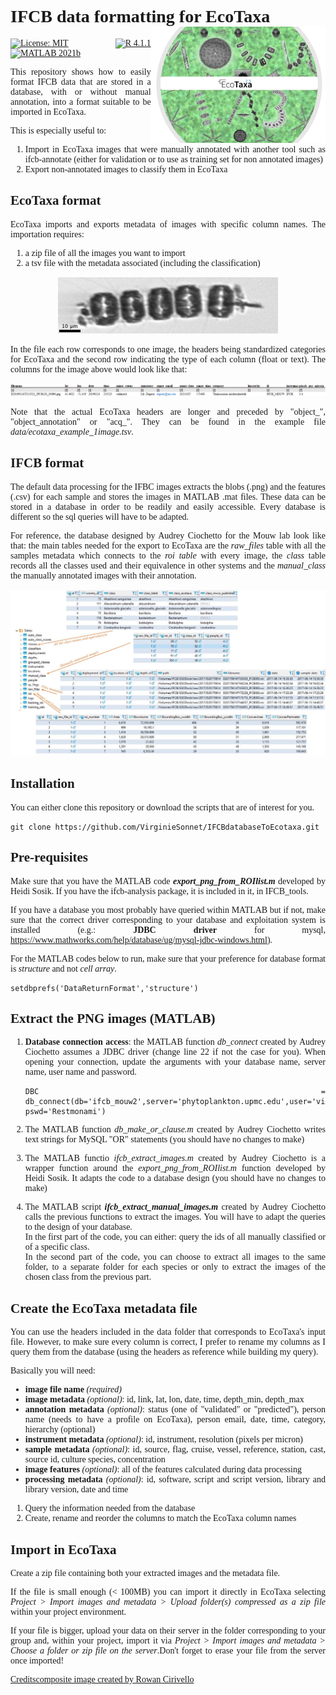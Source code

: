 <!-- README.md is generated from README.Rmd. -->

<style>
body {
font-family: "LM Roman";
text-align: justify}
</style>

# IFCB data formatting for EcoTaxa <img src="figures/IFCB_Rowan+EcoTaxa.JPG" align="right" height="185.5"/>

<!-- badges: start -->

[![License: MIT](https://img.shields.io/badge/license-MIT-green.svg)](https://opensource.org/licenses/MIT) [![R 4.1.1](https://img.shields.io/badge/R-4.1.1-red.svg)](https://www.r-project.org/) [![MATLAB 2021b](https://img.shields.io/badge/MATLAB-2021b-blue.svg)](https://www.mathworks.com/products/matlab.html)

<!-- badges: end -->

This repository shows how to easily format IFCB data that are stored in a database, with or without manual annotation, into a format suitable to be imported in EcoTaxa.

This is especially useful to:

1.  Import in EcoTaxa images that were manually annotated with another tool such as ifcb-annotate (either for validation or to use as training set for non annotated images)
2.  Export non-annotated images to classify them in EcoTaxa

## EcoTaxa format

EcoTaxa imports and exports metadata of images with specific column names. The importation requires:

1.  a zip file of all the images you want to import
2.  a tsv file with the metadata associated (including the classification)

<p align="center">
  <img src="figures/D20190124T213523_IFCB120_00096.png" />
</p>

In the file each row corresponds to one image, the headers being standardized categories for EcoTaxa and the second row indicating the type of each column (float or text). The columns for the image above would look like that:

![](figures/example_categories.png)

Note that the actual EcoTaxa headers are longer and preceded by "object\_", "object_annotation" or "acq\_". They can be found in the example file *data/ecotaxa_example_1image.tsv*.

## IFCB format

The default data processing for the IFBC images extracts the blobs (.png) and the features (.csv) for each sample and stores the images in MATLAB .mat files. These data can be stored in a database in order to be readily and easily accessible. Every database is different so the sql queries will have to be adapted.

For reference, the database designed by Audrey Ciochetto for the Mouw lab look like that: the main tables needed for the export to EcoTaxa are the *raw_files* table with all the samples metadata which connects to the *roi table* with every image, the *class* table records all the classes used and their equivalence in other systems and the *manual_class* the manually annotated images with their annotation.

![](figures/mouwlab_database.JPG)

## Installation

You can either clone this repository or download the scripts that are of interest for you.

```{bash, eval=FALSE}
git clone https://github.com/VirginieSonnet/IFCBdatabaseToEcotaxa.git
```

## Pre-requisites

Make sure that you have the MATLAB code ***export_png_from_ROIlist.m*** developed by Heidi Sosik. If you have the ifcb-analysis package, it is included in it, in IFCB_tools.

If you have a database you most probably have queried within MATLAB but if not, make sure that the correct driver corresponding to your database and exploitation system is installed (e.g.: **JDBC driver** for mysql, <https://www.mathworks.com/help/database/ug/mysql-jdbc-windows.html>).

For the MATLAB codes below to run, make sure that your preference for database format is *structure* and not *cell array*.

```{matlab}
setdbprefs('DataReturnFormat','structure')
```

## Extract the PNG images (MATLAB)

1.  **Database connection access**: the MATLAB function *db_connect* created by Audrey Ciochetto assumes a JDBC driver (change line 22 if not the case for you). When opening your connection, update the arguments with your database name, server name, user name and password.

    ```{matlab}
    DBC = db_connect(db='ifcb_mouw2',server='phytoplankton.upmc.edu',user='virginie', pswd='Restmonami')
    ```

2.  The MATLAB function *db_make_or_clause.m* created by Audrey Ciochetto writes text strings for MySQL "OR" statements (you should have no changes to make)

3.  The MATLAB functio *ifcb_extract_images.m* created by Audrey Ciochetto is a wrapper function around the *export_png_from_ROIlist.m* function developed by Heidi Sosik. It adapts the code to a database design (you should have no changes to make)

4.  The MATLAB script ***ifcb_extract_manual_images.m*** created by Audrey Ciochetto calls the previous functions to extract the images. You will have to adapt the queries to the design of your database.  
    In the first part of the code, you can either: query the ids of all manually classified or of a specific class.  
    In the second part of the code, you can choose to extract all images to the same folder, to a separate folder for each species or only to extract the images of the chosen class from the previous part.

## Create the EcoTaxa metadata file

You can use the headers included in the data folder that corresponds to EcoTaxa's input file. However, to make sure every column is correct, I prefer to rename my columns as I query them from the database (using the headers as reference while building my query).

Basically you will need:

-   **image file name** *(required)*
-   **image metadata** *(optional)*: id, link, lat, lon, date, time, depth_min, depth_max
-   **annotation metadata** *(optional)*: status (one of "validated" or "predicted"), person name (needs to have a profile on EcoTaxa), person email, date, time, category, hierarchy (optional)
-   **instrument metadata** *(optional)*: id, instrument, resolution (pixels per micron)
-   **sample metadata** *(optional)*: id, source, flag, cruise, vessel, reference, station, cast, source id, culture species, concentration
-   **image features** *(optional)*: all of the features calculated during data processing
-   **processing metadata** *(optional)*: id, software, script and script version, library and library version, date and time

1.  Query the information needed from the database
2.  Create, rename and reorder the columns to match the EcoTaxa column names

## Import in EcoTaxa

Create a zip file containing both your extracted images and the metadata file.

If the file is small enough (\< 100MB) you can import it directly in EcoTaxa selecting *Project \> Import images and metadata \> Upload folder(s) compressed as a zip file* within your project environment.

If your file is bigger, upload your data on their server in the folder corresponding to your group and, within your project, import it via *Project \> Import images and metadata \>* *Choose a folder or zip file on the server*.Don't forget to erase your file from the server once imported!

<ins>

Credits</ins>composite image created by Rowan Cirivello
